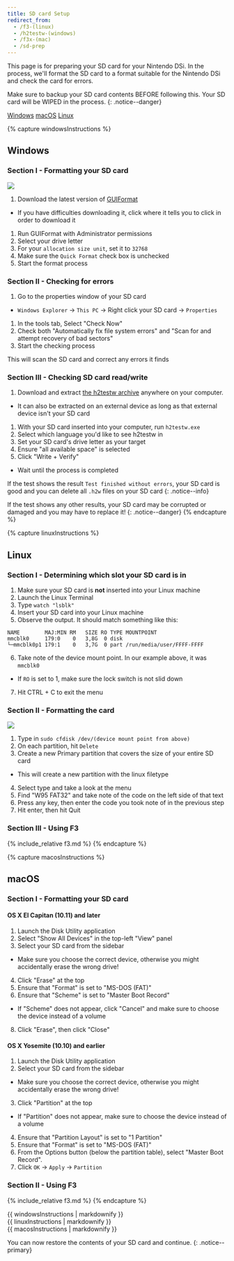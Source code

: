 ```yaml
---
title: SD card Setup
redirect_from:
  - /f3-(linux)
  - /h2testw-(windows)
  - /f3x-(mac)
  - /sd-prep
---
```


This page is for preparing your SD card for your Nintendo DSi. In the process, we'll format the SD card to a format suitable for the Nintendo DSi and check the card for errors.

Make sure to backup your SD card contents BEFORE following this. Your SD card will be WIPED in the process.
{: .notice--danger}

<a class="tablinks btn btn--large btn--info" id="windows" href="#windowsInstructions" onclick="openTab(event, 'windowsInstructions')">Windows</a>
<a class="tablinks btn btn--large btn--info" id="macos" href="#macosInstructions" onclick="openTab(event, 'macosInstructions')">macOS</a>
<a class="tablinks btn btn--large btn--info" id="other" href="#linuxInstructions" onclick="openTab(event, 'linuxInstructions')">Linux</a>

{% capture windowsInstructions %}
## Windows
### Section I - Formatting your SD card
![](https://user-images.githubusercontent.com/1000503/83831499-8f330b80-a6b5-11ea-9ab9-ec2196150751.png)

1. Download the latest version of [GUIFormat](http://www.ridgecrop.demon.co.uk/index.htm?guiformat.htm)
  - If you have difficulties downloading it, click where it tells you to click in order to download it
1. Run GUIFormat with Administrator permissions
1. Select your drive letter
1. For your `allocation size unit`, set it to `32768`
1. Make sure the `Quick Format` check box is unchecked
1. Start the format process

### Section II - Checking for errors
1. Go to the properties window of your SD card
  - `Windows Explorer` -> `This PC` -> Right click your SD card -> `Properties`
1. In the tools tab, Select "Check Now"
1. Check both "Automatically fix file system errors" and "Scan for and attempt recovery of bad sectors"
1. Start the checking process

This will scan the SD card and correct any errors it finds

### Section III - Checking SD card read/write

1. Download and extract [the h2testw archive](http://www.heise.de/ct/Redaktion/bo/downloads/h2testw_1.4.zip) anywhere on your computer.
  - It can also be extracted on an external device as long as that external device isn't your SD card
1. With your SD card inserted into your computer, run `h2testw.exe`
1. Select which language you'd like to see h2testw in
1. Set your SD card's drive letter as your target
1. Ensure "all available space" is selected
1. Click "Write + Verify"
- Wait until the process is completed

If the test shows the result `Test finished without errors`, your SD card is good and you can delete all `.h2w` files on your SD card
{: .notice--info}

If the test shows any other results, your SD card may be corrupted or damaged and you may have to replace it!
{: .notice--danger}
{% endcapture %}

{% capture linuxInstructions %}
## Linux
### Section I - Determining which slot your SD card is in
1. Make sure your SD card is **not** inserted into your Linux machine
1. Launch the Linux Terminal
1. Type `watch "lsblk"`
1. Insert your SD card into your Linux machine
1. Observe the output. It should match something like this:
```
NAME        MAJ:MIN RM   SIZE RO TYPE MOUNTPOINT
mmcblk0     179:0    0   3,8G  0 disk
└─mmcblk0p1 179:1    0   3,7G  0 part /run/media/user/FFFF-FFFF
```
6. Take note of the device mount point. In our example above, it was `mmcblk0`
  - If `RO` is set to 1, make sure the lock switch is not slid down
7. Hit CTRL + C to exit the menu

### Section II - Formatting the card
![](https://s.blogcdn.com/www.engadget.com/media/2012/06/cfdisk.jpg)

1. Type in `sudo cfdisk /dev/(device mount point from above)`
2. On each partition, hit `Delete`
3. Create a new Primary partition that covers the size of your entire SD card
- This will create a new partition with the linux filetype
4. Select type and take a look at the menu
5. Find "W95 FAT32" and take note of the code on the left side of that text
6. Press any key, then enter the code you took note of in the previous step
7. Hit enter, then hit Quit

### Section III - Using F3
{% include_relative f3.md %}
{% endcapture %}

{% capture macosInstructions %}
## macOS
### Section I - Formatting your SD card
#### OS X El Capitan (10.11) and later

1. Launch the Disk Utility application
2. Select "Show All Devices" in the top-left "View" panel
3. Select your SD card from the sidebar
  - Make sure you choose the correct device, otherwise you might accidentally erase the wrong drive!
4. Click "Erase" at the top
6. Ensure that "Format" is set to "MS-DOS (FAT)"
7. Ensure that "Scheme" is set to "Master Boot Record"
  - If "Scheme" does not appear, click "Cancel" and make sure to choose the device instead of a volume
8. Click "Erase", then click "Close"

#### OS X Yosemite (10.10) and earlier
1. Launch the Disk Utility application
2. Select your SD card from the sidebar
  - Make sure you choose the correct device, otherwise you might accidentally erase the wrong drive!
3. Click "Partition" at the top
  + If "Partition" does not appear, make sure to choose the device instead of a volume
4. Ensure that "Partition Layout" is set to "1 Partition"
5. Ensure that "Format" is set to "MS-DOS (FAT)"
6. From the Options button (below the partition table), select "Master Boot Record".
7. Click `OK` -> `Apply` -> `Partition`

### Section II - Using F3
{% include_relative f3.md %}
{% endcapture %}

<div id="windowsInstructions" class="blanktabcontent">{{ windowsInstructions | markdownify }}</div>
<div id="linuxInstructions" class="blanktabcontent">{{ linuxInstructions | markdownify }}</div>
<div id="macosInstructions" class="blanktabcontent">{{ macosInstructions | markdownify }}</div>

You can now restore the contents of your SD card and continue.
{: .notice--primary}

<script>
	let tabcontent = document.getElementsByClassName("blanktabcontent");
	let tablinks = document.getElementsByClassName("tablinks");

	function openTab(evt, tabName) {
		let element;

		for (element of tabcontent) {
			element.style.display = "none";
		}

		for (element of tablinks) {
			element.className = element.className.replace("btn--primary", "btn--info");
			if (!element.className.includes('btn--info'))
				element.className += " btn--info";
		}

		document.getElementById(tabName).style.display = "block";
		evt.currentTarget.className = evt.currentTarget.className.replace("btn--info", "btn--primary");
	}

	// Remove links from tab buttons
	for(a of tablinks) {
		a.href = "javascript:void(0);";
	}

	// Open the tab for the current OS
	if(navigator.platform.includes("Win"))
		document.getElementById("windows").click();
	if(navigator.platform.includes("Mac"))
		document.getElementById("macos").click();
	else
		document.getElementById("other").click();
</script>
